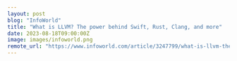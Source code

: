 ```yaml
---
layout: post
blog: "InfoWorld"
title: "What is LLVM? The power behind Swift, Rust, Clang, and more"
date: 2023-08-18T09:00:00Z
image: images/infoworld.png
remote_url: "https://www.infoworld.com/article/3247799/what-is-llvm-the-power-behind-swift-rust-clang-and-more.html#tk.rss_applicationdevelopment"
---
```

